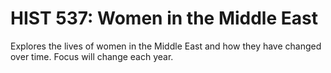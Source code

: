 # HIST 537: Women in the Middle East

Explores the lives of women in the Middle East and how they have changed over time. Focus will change each year.
